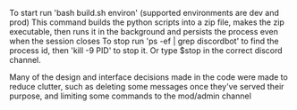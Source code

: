 To start run 'bash build.sh environ' (supported environments are dev and prod)
This command builds the python scripts into a zip file, makes the zip executable, then runs it in the background and persists the process even when the session closes
To stop run 'ps -ef | grep discordbot' to find the process id, then 'kill -9 PID' to stop it.
Or type $stop in the correct discord channel.

Many of the design and interface decisions made in the code were made to reduce clutter,
such as deleting some messages once they've served their purpose, and limiting some commands to the mod/admin channel
